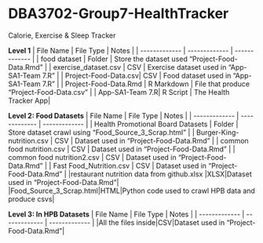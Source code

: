 # DBA3702-Group7-HealthTracker
Calorie, Exercise &amp; Sleep Tracker

**Level 1**
| File Name  | File Type | Notes |
| ------------- | ------------- | ------------- |
| food dataset  | Folder | Store the dataset used “Project-Food-Data.Rmd” |
| exercise_dataset.csv  | CSV | Exercise dataset used in “App-SA1-Team 7.R” |
| Project-Food-Data.csv| CSV | Food dataset used in “App-SA1-Team 7.R” |
| Project-Food-Data.Rmd | R Markdown | File that produce “Project-Food-Data.csv” |
| App-SA1-Team 7.R| R Script | The Health Tracker App|

**Level 2: Food Datasets**
| File Name  | File Type | Notes |
| ------------- | ------------- | ------------- |
| Health Promotional Board Datasets  | Folder | Store dataset crawl using “Food_Source_3_Scrap.html” |
| Burger-King-nutrition.csv  | CSV | Dataset used in “Project-Food-Data.Rmd” |
| common food nutrition.csv | CSV | Dataset used in “Project-Food-Data.Rmd” |
| common food nutrition2.csv | CSV | Dataset used in “Project-Food-Data.Rmd” |
| Fast Food_Nutrition.csv | CSV | Dataset used in “Project-Food-Data.Rmd” |
|restaurant nutrition data from github.xlsx |XLSX|Dataset used in “Project-Food-Data.Rmd”|
|Food_Source_3_Scrap.html|HTML|Python code used to crawl HPB data and produce csvs|

**Level 3: In HPB Datasets**
| File Name  | File Type | Notes |
| ------------- | ------------- | ------------- |
|All the files inside|CSV|Dataset used in “Project-Food-Data.Rmd”|
